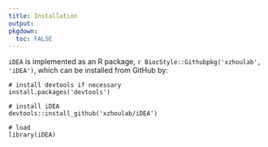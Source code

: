 ```yaml
---
title: Installation
output:
pkgdown:
  toc: FALSE
---
```


`iDEA` is implemented as an
R package, `r BiocStyle::Githubpkg('xzhoulab', 'iDEA')`, which can be
installed from GitHub by:

```{r, eval = FALSE}
# install devtools if necessary
install.packages('devtools')

# install iDEA
devtools::install_github('xzhoulab/iDEA')

# load
library(iDEA)
```
